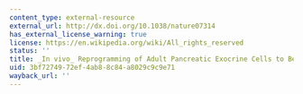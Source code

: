 ```yaml
---
content_type: external-resource
external_url: http://dx.doi.org/10.1038/nature07314
has_external_license_warning: true
license: https://en.wikipedia.org/wiki/All_rights_reserved
status: ''
title: _In vivo_ Reprogramming of Adult Pancreatic Exocrine Cells to Beta-Cells
uid: 3bf72749-72ef-4ab8-8c84-a8029c9c9e71
wayback_url: ''
---
```


